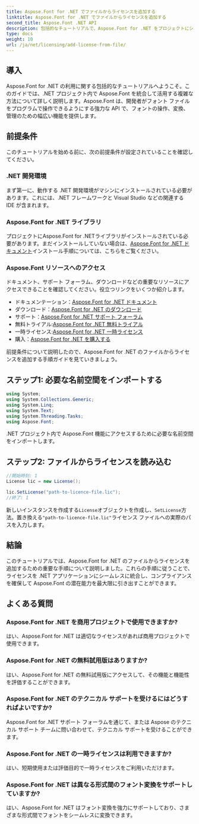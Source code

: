 ```yaml
---
title: Aspose.Font for .NET でファイルからライセンスを追加する
linktitle: Aspose.Font for .NET でファイルからライセンスを追加する
second_title: Aspose.Font .NET API
description: 包括的なチュートリアルで、Aspose.Font for .NET をプロジェクトにシームレスに統合する方法を学びます。フォント操作の可能性を最大限に引き出します。
type: docs
weight: 10
url: /ja/net/licensing/add-license-from-file/
---
```

## 導入
Aspose.Font for .NET の利用に関する包括的なチュートリアルへようこそ。このガイドでは、.NET プロジェクト内で Aspose.Font を統合して活用する複雑な方法について詳しく説明します。Aspose.Font は、開発者がフォント ファイルをプログラムで操作できるようにする強力な API で、フォントの操作、変換、管理のための幅広い機能を提供します。
## 前提条件
このチュートリアルを始める前に、次の前提条件が設定されていることを確認してください。
### .NET 開発環境
まず第一に、動作する .NET 開発環境がマシンにインストールされている必要があります。これには、.NET フレームワークと Visual Studio などの関連する IDE が含まれます。
### Aspose.Font for .NET ライブラリ
プロジェクトにAspose.Font for .NETライブラリがインストールされている必要があります。まだインストールしていない場合は、[Aspose.Font for .NET ドキュメント](https://reference.aspose.com/font/net/)インストール手順については、こちらをご覧ください。
### Aspose.Font リソースへのアクセス
ドキュメント、サポート フォーラム、ダウンロードなどの重要なリソースにアクセスできることを確認してください。役立つリンクをいくつか紹介します。
- ドキュメンテーション：[Aspose.Font for .NET ドキュメント](https://reference.aspose.com/font/net/)
- ダウンロード：[Aspose.Font for .NET のダウンロード](https://releases.aspose.com/font/net/)
- サポート：[Aspose.Font for .NET サポート フォーラム](https://forum.aspose.com/c/font/41)
- 無料トライアル:[Aspose.Font for .NET 無料トライアル](https://releases.aspose.com/)
- 一時ライセンス:[Aspose.Font for .NET 一時ライセンス](https://purchase.aspose.com/temporary-license/)
- 購入：[Aspose.Font for .NET を購入する](https://purchase.aspose.com/buy)

前提条件について説明したので、Aspose.Font for .NET のファイルからライセンスを追加する手順ガイドを見ていきましょう。

## ステップ1: 必要な名前空間をインポートする

```csharp
using System;
using System.Collections.Generic;
using System.Linq;
using System.Text;
using System.Threading.Tasks;
using Aspose.Font;
```

.NET プロジェクト内で Aspose.Font 機能にアクセスするために必要な名前空間をインポートします。

## ステップ2: ファイルからライセンスを読み込む

```csharp
//開始時刻: 1
License lic = new License();

lic.SetLicense("path-to-licence-file.lic");
//終了: 1
```

新しいインスタンスを作成する`License`オブジェクトを作成し、`SetLicense`方法。置き換える`"path-to-licence-file.lic"`ライセンス ファイルへの実際のパスを入力します。

## 結論
このチュートリアルでは、Aspose.Font for .NET のファイルからライセンスを追加するための重要な手順について説明しました。これらの手順に従うことで、ライセンスを .NET アプリケーションにシームレスに統合し、コンプライアンスを確保して Aspose.Font の潜在能力を最大限に引き出すことができます。
## よくある質問
### Aspose.Font for .NET を商用プロジェクトで使用できますか?
はい、Aspose.Font for .NET は適切なライセンスがあれば商用プロジェクトで使用できます。
### Aspose.Font for .NET の無料試用版はありますか?
はい、Aspose.Font for .NET の無料試用版にアクセスして、その機能と機能性を評価することができます。
### Aspose.Font for .NET のテクニカル サポートを受けるにはどうすればよいですか?
Aspose.Font for .NET サポート フォーラムを通じて、または Aspose のテクニカル サポート チームに問い合わせて、テクニカル サポートを受けることができます。
### Aspose.Font for .NET の一時ライセンスは利用できますか?
はい、短期使用または評価目的で一時ライセンスをご利用いただけます。
### Aspose.Font for .NET は異なる形式間のフォント変換をサポートしていますか?
はい、Aspose.Font for .NET はフォント変換を強力にサポートしており、さまざまな形式間でフォントをシームレスに変換できます。